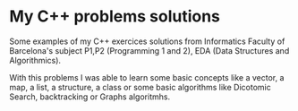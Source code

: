 # My C++ problems solutions  

Some examples of my C++ exercices solutions from Informatics Faculty of Barcelona's subject P1,P2 (Programming 1 and 2), EDA (Data Structures and Algorithmics).

With this problems I was able to learn some basic concepts like a vector, a map, a list, a structure, a class or some basic algorithms like Dicotomic Search, backtracking or Graphs algoritmhs. 
